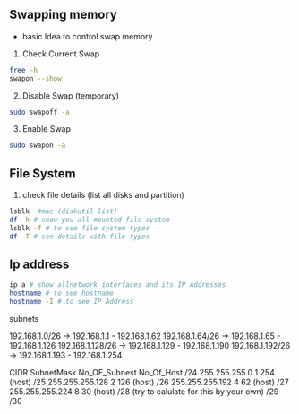 ## Swapping memory

- basic Idea to control swap memory

1. Check Current Swap
```bash
free -h
swapon --show
```
2. Disable Swap (temporary)
```bash
sudo swapoff -a
```
3. Enable Swap
```bash
sudo swapon -a
```
## File System
1. check file details (list all disks and partition)
```bash
lsblk  #mac (diskutil list)
df -h # show you all mounted file system 
lsblk -f # to see file system types
df -T # see details with file types
```

## Ip address

```bash
ip a # show allnetwork interfaces and its IP Addresses
hostname # to see hostname
hostname -I # to see IP Address
```

subnets

192.168.1.0/26 -> 192.168.1.1 - 192.168.1.62
192.168.1.64/26 -> 192.168.1.65 - 192.168.1.126
192.168.1.128/26 -> 192.168.1.129 - 192.168.1.190
192.168.1.192/26 -> 192.168.1.193 - 192.168.1.254

CIDR   SubnetMask   No_OF_Subnest     No_Of_Host
/24  255.255.255.0    1               254 (host)
/25  255.255.255.128  2               126 (host)
/26  255.255.255.192  4               62 (host)
/27  255.255.255.224  8               30 (host)
/28 (try to calulate for this by your own)
/29
/30
